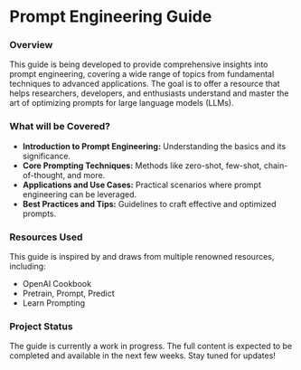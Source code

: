 
# Prompt Engineering Guide

### **Overview**

This guide is being developed to provide comprehensive insights into prompt engineering, covering a wide range of topics from fundamental techniques to advanced applications. The goal is to offer a resource that helps researchers, developers, and enthusiasts understand and master the art of optimizing prompts for large language models (LLMs).

### **What will be Covered?**

- **Introduction to Prompt Engineering:** Understanding the basics and its significance.
- **Core Prompting Techniques:** Methods like zero-shot, few-shot, chain-of-thought, and more.
- **Applications and Use Cases:** Practical scenarios where prompt engineering can be leveraged.
- **Best Practices and Tips:** Guidelines to craft effective and optimized prompts.

### **Resources Used**

This guide is inspired by and draws from multiple renowned resources, including:
- OpenAI Cookbook
- Pretrain, Prompt, Predict
- Learn Prompting

### **Project Status**

The guide is currently a work in progress. The full content is expected to be completed and available in the next few weeks. Stay tuned for updates!
